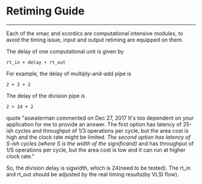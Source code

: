 

# Retiming Guide

---

Each of the xmac and xcordics are computational intensive modules, to avoid the timing issue, input and output retiming are equipped on them.

The delay of one computational unit is given by 

```
rt_in + delay + rt_out
```

For example, the delay of multiply-and-add pipe is 

```
2 + 2 + 2
```

The delay of the division pipe is 

```
2 + 24 + 2
```

quote "aswaterman commented on Dec 27, 2017
It's too dependent on your application for me to provide an answer. The first option has latency of 25-ish cycles and throughput of 1/3 operations per cycle, but the area cost is high and the clock rate might be limited. *The second option has latency of S-ish cycles (where S is the width of the significand)* and has throughput of 1/S operations per cycle, but the area cost is low and it can run at higher clock rate."

So, the division delay is sigwidth, which is 24(need to be tested). The rt_in and rt_out should be adjusted by the real timing results(by VLSI flow).



